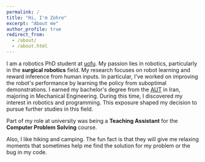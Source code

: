 ```yaml
---
permalink: /
title: "Hi, I'm Zohre"
excerpt: "About me"
author_profile: true
redirect_from: 
  - /about/
  - /about.html
---
```


I am a robotics PhD student at [uofu](https://www.cs.utah.edu/). My passion lies in robotics, particularly in the **surgical robotics** field. My research focuses on robot learning and reward inference from human inputs. In particular, I've worked on improving the robot's performance by learning the policy from suboptimal demonstrations. I earned my bachelor's degree from the [AUT](https://me.aut.ac.ir/en) in Iran, majoring in Mechanical Engineering. During this time, I discovered my interest in robotics and programming. This exposure shaped my decision to pursue further studies in this field.

Part of my role at university was being a **Teaching Assistant** for the **Computer Problem Solving** course.

Also, I like hiking and camping. The fun fact is that they will give me relaxing moments that sometimes help me find the solution for my problem or the bug in my code.  
